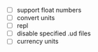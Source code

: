 - [ ] support float numbers
- [ ] convert units
- [ ] repl
- [ ] disable specified .ud files
- [ ] currency units
